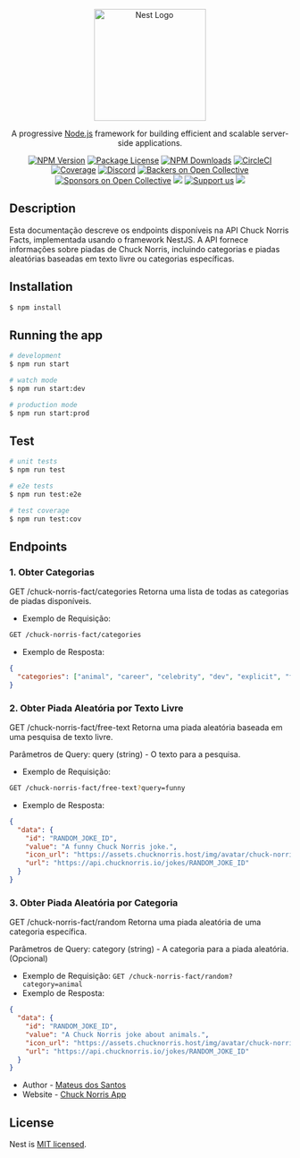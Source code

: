 <p align="center">
  <a href="http://nestjs.com/" target="blank"><img src="https://nestjs.com/img/logo-small.svg" width="200" alt="Nest Logo" /></a>
</p>

[circleci-image]: https://img.shields.io/circleci/build/github/nestjs/nest/master?token=abc123def456
[circleci-url]: https://circleci.com/gh/nestjs/nest

  <p align="center">A progressive <a href="http://nodejs.org" target="_blank">Node.js</a> framework for building efficient and scalable server-side applications.</p>
    <p align="center">
<a href="https://www.npmjs.com/~nestjscore" target="_blank"><img src="https://img.shields.io/npm/v/@nestjs/core.svg" alt="NPM Version" /></a>
<a href="https://www.npmjs.com/~nestjscore" target="_blank"><img src="https://img.shields.io/npm/l/@nestjs/core.svg" alt="Package License" /></a>
<a href="https://www.npmjs.com/~nestjscore" target="_blank"><img src="https://img.shields.io/npm/dm/@nestjs/common.svg" alt="NPM Downloads" /></a>
<a href="https://circleci.com/gh/nestjs/nest" target="_blank"><img src="https://img.shields.io/circleci/build/github/nestjs/nest/master" alt="CircleCI" /></a>
<a href="https://coveralls.io/github/nestjs/nest?branch=master" target="_blank"><img src="https://coveralls.io/repos/github/nestjs/nest/badge.svg?branch=master#9" alt="Coverage" /></a>
<a href="https://discord.gg/G7Qnnhy" target="_blank"><img src="https://img.shields.io/badge/discord-online-brightgreen.svg" alt="Discord"/></a>
<a href="https://opencollective.com/nest#backer" target="_blank"><img src="https://opencollective.com/nest/backers/badge.svg" alt="Backers on Open Collective" /></a>
<a href="https://opencollective.com/nest#sponsor" target="_blank"><img src="https://opencollective.com/nest/sponsors/badge.svg" alt="Sponsors on Open Collective" /></a>
  <a href="https://paypal.me/kamilmysliwiec" target="_blank"><img src="https://img.shields.io/badge/Donate-PayPal-ff3f59.svg"/></a>
    <a href="https://opencollective.com/nest#sponsor"  target="_blank"><img src="https://img.shields.io/badge/Support%20us-Open%20Collective-41B883.svg" alt="Support us"></a>
  <a href="https://twitter.com/nestframework" target="_blank"><img src="https://img.shields.io/twitter/follow/nestframework.svg?style=social&label=Follow"></a>
</p>
  <!--[![Backers on Open Collective](https://opencollective.com/nest/backers/badge.svg)](https://opencollective.com/nest#backer)
  [![Sponsors on Open Collective](https://opencollective.com/nest/sponsors/badge.svg)](https://opencollective.com/nest#sponsor)-->

## Description

Esta documentação descreve os endpoints disponíveis na API Chuck Norris Facts, implementada usando o framework NestJS. A API fornece informações sobre piadas de Chuck Norris, incluindo categorias e piadas aleatórias baseadas em texto livre ou categorias específicas.


## Installation

```bash
$ npm install
```

## Running the app

```bash
# development
$ npm run start

# watch mode
$ npm run start:dev

# production mode
$ npm run start:prod
```

## Test

```bash
# unit tests
$ npm run test

# e2e tests
$ npm run test:e2e

# test coverage
$ npm run test:cov
```

## Endpoints

### 1. Obter Categorias
GET /chuck-norris-fact/categories
Retorna uma lista de todas as categorias de piadas disponíveis.
* Exemplo de Requisição:
```bash
GET /chuck-norris-fact/categories
```
* Exemplo de Resposta:
```json
{
  "categories": ["animal", "career", "celebrity", "dev", "explicit", "fashion", "food", "history", "money", "movie", "music", "political", "religion", "science", "sport", "travel"]
}
```
### 2. Obter Piada Aleatória por Texto Livre
GET /chuck-norris-fact/free-text
Retorna uma piada aleatória baseada em uma pesquisa de texto livre.

Parâmetros de Query: query (string) - O texto para a pesquisa.
* Exemplo de Requisição:
```bash
GET /chuck-norris-fact/free-text?query=funny
```
* Exemplo de Resposta:
```json
{
  "data": {
    "id": "RANDOM_JOKE_ID",
    "value": "A funny Chuck Norris joke.",
    "icon_url": "https://assets.chucknorris.host/img/avatar/chuck-norris.png",
    "url": "https://api.chucknorris.io/jokes/RANDOM_JOKE_ID"
  }
}
```

### 3. Obter Piada Aleatória por Categoria
GET /chuck-norris-fact/random
Retorna uma piada aleatória de uma categoria específica.

Parâmetros de Query: category (string) - A categoria para a piada aleatória. (Opcional)
* Exemplo de Requisição:
```GET /chuck-norris-fact/random?category=animal```
* Exemplo de Resposta:
```json
{
  "data": {
    "id": "RANDOM_JOKE_ID",
    "value": "A Chuck Norris joke about animals.",
    "icon_url": "https://assets.chucknorris.host/img/avatar/chuck-norris.png",
    "url": "https://api.chucknorris.io/jokes/RANDOM_JOKE_ID"
  }
}
```

- Author - [Mateus dos Santos](https://www.linkedin.com/in/mateus-dos-santos/)
- Website - [Chuck Norris App](https://chuck-norris-client.vercel.app/)

## License

Nest is [MIT licensed](LICENSE).
